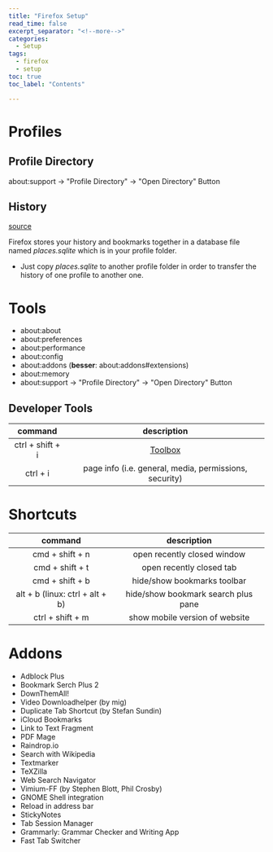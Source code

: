 ```yaml
---
title: "Firefox Setup"
read_time: false
excerpt_separator: "<!--more-->"
categories:
  - Setup
tags:
  - firefox
  - setup
toc: true
toc_label: "Contents"

---
```


# Profiles

## Profile Directory

about:support &rarr; "Profile Directory" &rarr; "Open Directory" Button

## History

[source](https://support.mozilla.org/en-US/questions/1176169)

Firefox stores your history and bookmarks together in a database file named *places.sqlite* which is in your profile folder. 

- Just copy *places.sqlite* to another profile folder in order to transfer the history of one profile to another one.

# Tools

- about:about
- about:preferences
- about:performance
- about:config
- about:addons (**besser**: about:addons#extensions) 
- about:memory
- about:support -> "Profile Directory" -> "Open Directory" Button

## Developer Tools

| command | description |
| :---: | :---: |
ctrl + shift + i | [Toolbox](https://firefox-source-docs.mozilla.org/devtools-user/tools_toolbox/index.html)
ctrl + i | page info (i.e. general, media, permissions, security)

# Shortcuts

| command | description |
| :---: | :---: |
cmd + shift + n | open recently closed window
cmd + shift + t	| open recently closed tab
cmd + shift + b | hide/show bookmarks toolbar
alt + b (linux: ctrl + alt + b) | hide/show bookmark search plus pane
ctrl + shift + m | show mobile version of website

# Addons

- Adblock Plus
- Bookmark Serch Plus 2
- DownThemAll!
- Video Downloadhelper (by mig)
- Duplicate Tab Shortcut (by Stefan Sundin)
- iCloud Bookmarks
- Link to Text Fragment
- PDF Mage
- Raindrop.io
- Search with Wikipedia
- Textmarker
- TeXZilla
- Web Search Navigator
- Vimium-FF (by Stephen Blott, Phil Crosby)
- GNOME Shell integration
- Reload in address bar
- StickyNotes
- Tab Session Manager
- Grammarly: Grammar Checker and Writing App
- Fast Tab Switcher
